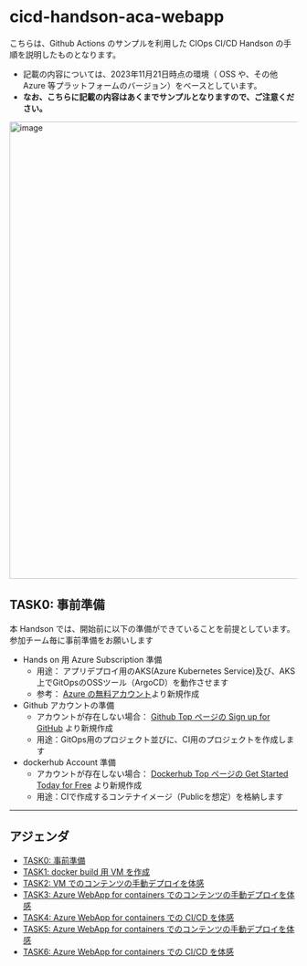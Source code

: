 # cicd-handson-aca-webapp
こちらは、Github Actions のサンプルを利用した CIOps CI/CD Handson の手順を説明したものとなります。
+ 記載の内容については、2023年11月21日時点の環境（ OSS や、その他 Azure 等プラットフォームのバージョン）をベースとしています。
+ **なお、こちらに記載の内容はあくまでサンプルとなりますので、ご注意ください。**
<img width="801" alt="image" src="./assets/17949085/0ccd7a92-3225-405c-92d3-dd19843b6ec0.png">

## TASK0: 事前準備
本 Handson では、開始前に以下の準備ができていることを前提としています。
参加チーム毎に事前準備をお願いします

+ Hands on 用 Azure Subscription 準備
  + 用途： アプリデプロイ用のAKS(Azure Kubernetes Service)及び、AKS上でGitOpsのOSSツール（ArgoCD）を動作させます
  + 参考： [Azure の無料アカウント](https://azure.microsoft.com/ja-jp/free/)より新規作成
+ Github アカウントの準備
  + アカウントが存在しない場合： [Github Top ページの Sign up for GitHub](https://github.com/) より新規作成
  + 用途：GitOps用のプロジェクト並びに、CI用のプロジェクトを作成します
+ dockerhub Account 準備
  + アカウントが存在しない場合： [Dockerhub Top ページの Get Started Today for Free](https://hub.docker.com/) より新規作成
  + 用途：CIで作成するコンテナイメージ（Publicを想定）を格納します
    
---
## アジェンダ
+ [TASK0: 事前準備](README.md#task0-%E4%BA%8B%E5%89%8D%E6%BA%96%E5%82%99)
+ [TASK1: docker build 用 VM を作成](01-create-a-vm-for-docker-build.md)
+ [TASK2: VM でのコンテンツの手動デプロイを体感](02-vm-manual-deploy.md)
+ [TASK3: Azure WebApp for containers でのコンテンツの手動デプロイを体感](03-containerapps-manual-deploy.md)
+ [TASK4: Azure WebApp for containers での CI/CD を体感](04-containerapps-cicd.md)
+ [TASK5: Azure WebApp for containers でのコンテンツの手動デプロイを体感](05-webapp-manual-deploy.md)
+ [TASK6: Azure WebApp for containers での CI/CD を体感](06-webapp-cicd.md)
